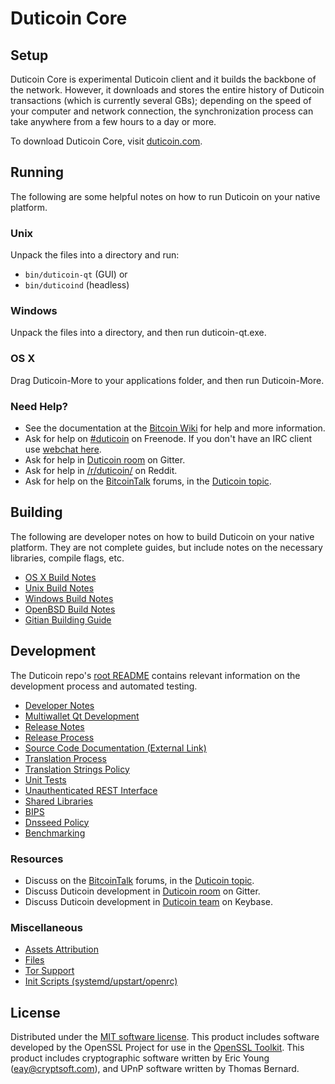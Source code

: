 Duticoin Core
=============

Setup
---------------------
Duticoin Core is experimental Duticoin client and it builds the backbone of the network. However, it downloads and stores the entire history of Duticoin transactions (which is currently several GBs); depending on the speed of your computer and network connection, the synchronization process can take anywhere from a few hours to a day or more.

To download Duticoin Core, visit [duticoin.com](https://duticoin.com).

Running
---------------------
The following are some helpful notes on how to run Duticoin on your native platform.

### Unix

Unpack the files into a directory and run:

- `bin/duticoin-qt` (GUI) or
- `bin/duticoind` (headless)

### Windows

Unpack the files into a directory, and then run duticoin-qt.exe.

### OS X

Drag Duticoin-More to your applications folder, and then run Duticoin-More.

### Need Help?

* See the documentation at the [Bitcoin Wiki](https://en.bitcoin.it/wiki/Main_Page)
for help and more information.
* Ask for help on [#duticoin](http://webchat.freenode.net?channels=duticoin) on Freenode. If you don't have an IRC client use [webchat here](http://webchat.freenode.net?channels=duticoin).
* Ask for help in [Duticoin room](https://gitter.im/TrojanCoin_Hub) on Gitter.
* Ask for help in [/r/duticoin/](https://nm.reddit.com/r/duticoin/) on Reddit.
* Ask for help on the [BitcoinTalk](https://bitcointalk.org/) forums, in the [Duticoin topic](https://bitcointalk.org/index.php?topic=3017838.new#new).

Building
---------------------
The following are developer notes on how to build Duticoin on your native platform. They are not complete guides, but include notes on the necessary libraries, compile flags, etc.

- [OS X Build Notes](build-osx.md)
- [Unix Build Notes](build-unix.md)
- [Windows Build Notes](build-windows.md)
- [OpenBSD Build Notes](build-openbsd.md)
- [Gitian Building Guide](gitian-building.md)

Development
---------------------
The Duticoin repo's [root README](/README.md) contains relevant information on the development process and automated testing.

- [Developer Notes](developer-notes.md)
- [Multiwallet Qt Development](multiwallet-qt.md)
- [Release Notes](release-notes.md)
- [Release Process](release-process.md)
- [Source Code Documentation (External Link)](https://dev.visucore.com/bitcoin/doxygen/)
- [Translation Process](translation_process.md)
- [Translation Strings Policy](translation_strings_policy.md)
- [Unit Tests](unit-tests.md)
- [Unauthenticated REST Interface](REST-interface.md)
- [Shared Libraries](shared-libraries.md)
- [BIPS](bips.md)
- [Dnsseed Policy](dnsseed-policy.md)
- [Benchmarking](benchmarking.md)

### Resources
* Discuss on the [BitcoinTalk](https://bitcointalk.org/) forums, in the [Duticoin topic](https://bitcointalk.org/index.php?topic=3017838.new#new).
* Discuss Duticoin development in [Duticoin room](https://gitter.im/TrojanCoin_Hub) on Gitter.
* Discuss Duticoin development in [Duticoin team](https://keybase.io/team/duticoin) on Keybase.

### Miscellaneous
- [Assets Attribution](assets-attribution.md)
- [Files](files.md)
- [Tor Support](tor.md)
- [Init Scripts (systemd/upstart/openrc)](init.md)

License
---------------------
Distributed under the [MIT software license](http://www.opensource.org/licenses/mit-license.php).
This product includes software developed by the OpenSSL Project for use in the [OpenSSL Toolkit](https://www.openssl.org/). This product includes
cryptographic software written by Eric Young ([eay@cryptsoft.com](mailto:eay@cryptsoft.com)), and UPnP software written by Thomas Bernard.
